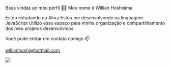 Boas vindas ao meu perfil 💙💙
Meu nome é Willian Hoshisima

Estou estudando na Alura
Estou me desenvolvendo na linguagem JavaScript
Utilizo esse espaço para minha organização e compartilhamento dos meu projetos desenvolvidos

Você pode entrar em contato comigo 📫

willianhoshi@hotmail.com

![](https://gizmodo.uol.com.br/wp-content/blogs.dir/8/files/2021/02/nyan-cat-1.gif)

